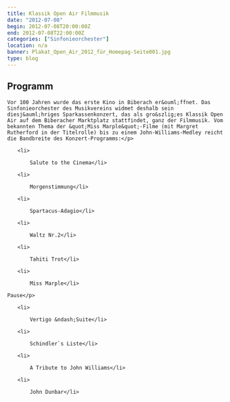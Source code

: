 ```yaml
---
title: Klassik Open Air Filmmusik
date: "2012-07-08"
begin: 2012-07-08T20:00:00Z
end: 2012-07-08T22:00:00Z
categories: ["Sinfonieorchester"]
location: n/a
banner: Plakat_Open_Air_2012_für_Homepag-Seite001.jpg
type: blog
---
```

## Programm

<p>
 
	Vor 100 Jahren wurde das erste Kino in Biberach er&ouml;ffnet. Das Sinfonieorchester des Musikvereins widmet deshalb sein diesj&auml;hriges Sparkassenkonzert, das als gro&szlig;es Klassik Open Air auf dem Biberacher Marktplatz stattfindet, ganz der Filmmusik. Vom bekannten Thema der &quot;Miss Marple&quot;-Filme (mit Margret Rutherford in der Titelrolle) bis zu einem John-Williams-Medley reicht die Bandbreite des Konzert-Programms:</p>
 
<ol>
 
	<li>
 
		Salute to the Cinema</li>
 
	<li>
 
		Morgenstimmung</li>
 
	<li>
 
		Spartacus-Adagio</li>
 
	<li>
 
		Waltz Nr.2</li>
 
	<li>
 
		Tahiti Trot</li>
 
	<li>
 
		Miss Marple</li>
 
</ol>
 
<p>
 
	Pause</p>
 
<ol>
 
	<li>
 
		Vertigo &ndash;Suite</li>
 
	<li>
 
		Schindler`s Liste</li>
 
	<li>
 
		A Tribute to John Williams</li>
 
	<li>
 
		John Dunbar</li>
 
</ol>
 

